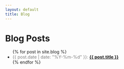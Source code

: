 ```yaml
---
layout: default
title: Blog
---
```


# Blog Posts

<ul>
  {% for post in site.blog %}
    <li>
      <span style="color: grey;">
        {{ post.date | date: "%Y-%m-%d" }}:
      </span>
      <a href="{{ post.url }}" style="font-weight: bold;">
        {{ post.title }}
      </a>
    </li>
  {% endfor %}
</ul>
